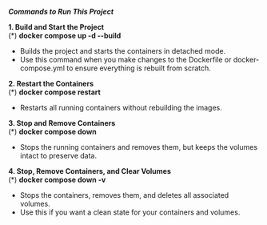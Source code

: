 
*********************************Commands to Run This Project*********************************  

**1. Build and Start the Project**  
(*) **docker compose up -d --build**  
- Builds the project and starts the containers in detached mode.  
- Use this command when you make changes to the Dockerfile or docker-compose.yml to ensure everything is rebuilt from scratch.  


**2. Restart the Containers**  
(*) **docker compose restart**  
- Restarts all running containers without rebuilding the images.  


**3. Stop and Remove Containers**  
(*) **docker compose down**  
- Stops the running containers and removes them, but keeps the volumes intact to preserve data.  


**4. Stop, Remove Containers, and Clear Volumes**  
(*) **docker compose down -v**  
- Stops the containers, removes them, and deletes all associated volumes.  
- Use this if you want a clean state for your containers and volumes.  